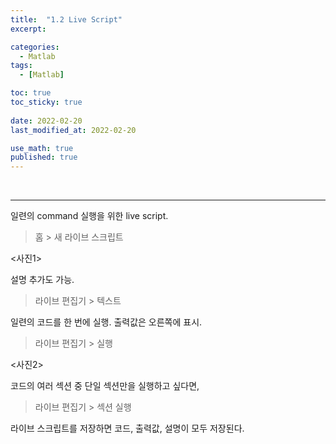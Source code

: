 ```yaml
---
title:  "1.2 Live Script"
excerpt: 

categories:
  - Matlab
tags:
  - [Matlab]

toc: true
toc_sticky: true
 
date: 2022-02-20
last_modified_at: 2022-02-20

use_math: true
published: true
---
```


<br>

***

일련의 command 실행을 위한 live script.

> 홈 > 새 라이브 스크립트

<사진1>

설명 추가도 가능.

> 라이브 편집기 > 텍스트

일련의 코드를 한 번에 실행. 출력값은 오른쪽에 표시.

> 라이브 편집기 > 실행

<사진2>

코드의 여러 섹션 중 단일 섹션만을 실행하고 싶다면,

> 라이브 편집기 > 섹션 실행

라이브 스크립트를 저장하면 코드, 출력값, 설명이 모두 저장된다.